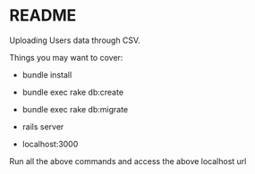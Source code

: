# README

Uploading Users data through CSV.

Things you may want to cover:

* bundle install

* bundle exec rake db:create

* bundle exec rake db:migrate

* rails server

* localhost:3000

Run all the above commands and access the above localhost url